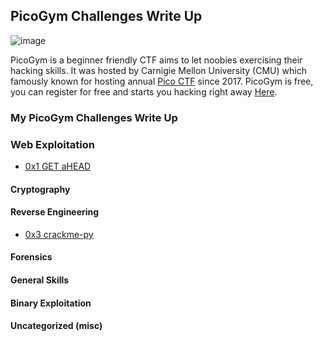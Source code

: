 ## PicoGym Challenges Write Up
![image](https://user-images.githubusercontent.com/36885485/151309053-d9ce4dc4-09cb-44a0-9cda-933427eb47cd.png)

PicoGym is a beginner friendly CTF aims to let noobies exercising their hacking skills. It was hosted by Carnigie Mellon University (CMU) which famously known for hosting annual [Pico CTF](https://picoctf.org/) since 2017. PicoGym is free, you can register for free and starts you hacking right away [Here](https://picoctf.org/index#picogym).



### My PicoGym Challenges Write Up
### Web Exploitation
- [0x1 GET aHEAD](https://github.com/meowStryker/meowStryker.github.io/blob/master/ctf/picogym_writeup_web_exploitation_0x1.md)
#### Cryptography
#### Reverse Engineering
- [0x3 crackme-py](https://github.com/meowStryker/meowStryker.github.io/blob/master/ctf/picogym_writeup_reverse_engineering_0x3.md)
#### Forensics
#### General Skills
#### Binary Exploitation
#### Uncategorized (misc)
